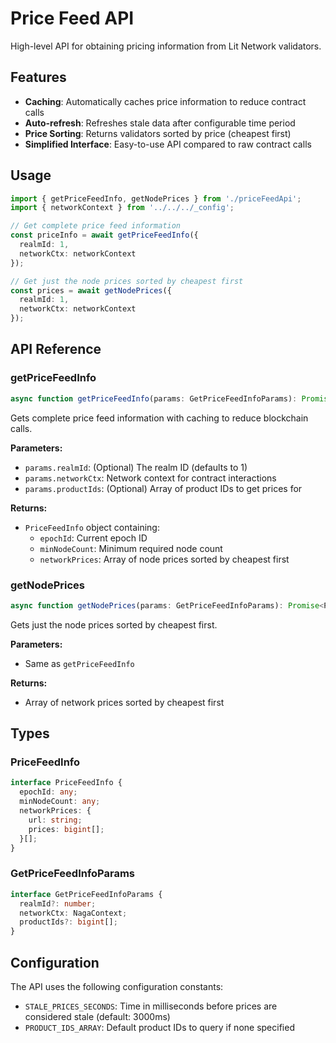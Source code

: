 # Price Feed API

High-level API for obtaining pricing information from Lit Network validators.

## Features

- **Caching**: Automatically caches price information to reduce contract calls
- **Auto-refresh**: Refreshes stale data after configurable time period
- **Price Sorting**: Returns validators sorted by price (cheapest first)
- **Simplified Interface**: Easy-to-use API compared to raw contract calls

## Usage

```typescript
import { getPriceFeedInfo, getNodePrices } from './priceFeedApi';
import { networkContext } from '../../../_config';

// Get complete price feed information
const priceInfo = await getPriceFeedInfo({
  realmId: 1,
  networkCtx: networkContext
});

// Get just the node prices sorted by cheapest first
const prices = await getNodePrices({
  realmId: 1,
  networkCtx: networkContext
});
```

## API Reference

### getPriceFeedInfo

```typescript
async function getPriceFeedInfo(params: GetPriceFeedInfoParams): Promise<PriceFeedInfo>
```

Gets complete price feed information with caching to reduce blockchain calls.

**Parameters:**
- `params.realmId`: (Optional) The realm ID (defaults to 1)
- `params.networkCtx`: Network context for contract interactions
- `params.productIds`: (Optional) Array of product IDs to get prices for

**Returns:**
- `PriceFeedInfo` object containing:
  - `epochId`: Current epoch ID
  - `minNodeCount`: Minimum required node count
  - `networkPrices`: Array of node prices sorted by cheapest first

### getNodePrices

```typescript
async function getNodePrices(params: GetPriceFeedInfoParams): Promise<PriceFeedInfo["networkPrices"]>
```

Gets just the node prices sorted by cheapest first.

**Parameters:**
- Same as `getPriceFeedInfo`

**Returns:**
- Array of network prices sorted by cheapest first

## Types

### PriceFeedInfo

```typescript
interface PriceFeedInfo {
  epochId: any;
  minNodeCount: any;
  networkPrices: {
    url: string;
    prices: bigint[];
  }[];
}
```

### GetPriceFeedInfoParams

```typescript
interface GetPriceFeedInfoParams {
  realmId?: number;
  networkCtx: NagaContext;
  productIds?: bigint[];
}
```

## Configuration

The API uses the following configuration constants:

- `STALE_PRICES_SECONDS`: Time in milliseconds before prices are considered stale (default: 3000ms)
- `PRODUCT_IDS_ARRAY`: Default product IDs to query if none specified
